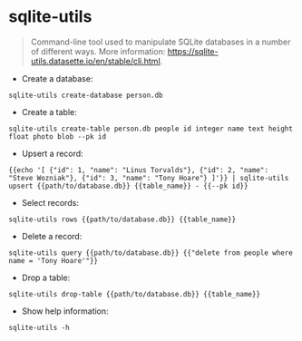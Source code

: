 # sqlite-utils

> Command-line tool used to manipulate SQLite databases in a number of different ways.
> More information: <https://sqlite-utils.datasette.io/en/stable/cli.html>.

- Create a database:

`sqlite-utils create-database person.db`

- Create a table:

`sqlite-utils create-table person.db people id integer name text height float photo blob --pk id`

- Upsert a record:

`{{echo '[ {"id": 1, "name": "Linus Torvalds"}, {"id": 2, "name": "Steve Wozniak"}, {"id": 3, "name": "Tony Hoare"} ]'}} | sqlite-utils upsert {{path/to/database.db}} {{table_name}} - {{--pk id}}`

- Select records:

`sqlite-utils rows {{path/to/database.db}} {{table_name}}`

- Delete a record:

`sqlite-utils query {{path/to/database.db}} {{"delete from people where name = 'Tony Hoare'"}}`

- Drop a table:

`sqlite-utils drop-table {{path/to/database.db}} {{table_name}}`

- Show help information:

`sqlite-utils -h`
